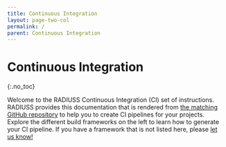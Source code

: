 ```yaml
---
title: Continuous Integration
layout: page-two-col
permalink: /
parent: Continuous Integration
---
```


# Continuous Integration

{:.no_toc}

Welcome to the RADIUSS Continuous Integration (CI) set of instructions. RADIUSS provides this documentation that is rendered from <a href="https://github.com/rse-radiuss/ci" target="_blank">the matching GitHub repository</a> to help you to create CI pipelines for your projects.
Explore the different build frameworks on the left to learn how to generate your
CI pipeline. If you have a framework that is not listed here, please <a href="https://github.com/rse-radiuss/ci/issues" target="_blank">let us know!</a>

